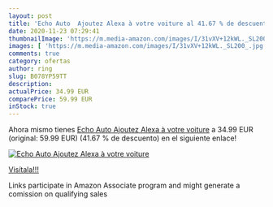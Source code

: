 ```yaml
---
layout: post
title: 'Echo Auto  Ajoutez Alexa à votre voiture al 41.67 % de descuento'
date: 2020-11-23 07:29:41
thumbnailImage: 'https://m.media-amazon.com/images/I/31vXV+12kWL._SL200_.jpg'
images: [ 'https://m.media-amazon.com/images/I/31vXV+12kWL._SL200_.jpg' ]
comments: true
category: ofertas
author: ring
slug: B078YP59TT
description:
actualPrice: 34.99 EUR
comparePrice: 59.99 EUR
inStock: true
---
```


Ahora mismo tienes [Echo Auto  Ajoutez Alexa à votre voiture](https://www.amazon.fr/dp/B078YP59TT/?tag=tolees0d-21) a 34.99 EUR (original: 59.99 EUR) (41.67 %  de descuento) en el siguiente enlace!

[![Echo Auto  Ajoutez Alexa à votre voiture](https://m.media-amazon.com/images/I/31vXV+12kWL._SL200_.jpg)](https://www.amazon.fr/dp/B078YP59TT/?tag=tolees0d-21)

[Visítala!!!](https://www.amazon.fr/dp/B078YP59TT/?tag=tolees0d-21)

Links participate in Amazon Associate program and might generate a comission on qualifying sales
